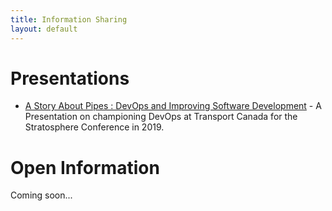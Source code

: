 ```yaml
---
title: Information Sharing
layout: default
---
```


# Presentations

* [A Story About Pipes : DevOps and Improving Software Development](presentations/a-story-about-pipes.html) - A Presentation on championing DevOps at Transport Canada for the Stratosphere Conference in 2019.

# Open Information

Coming soon...
